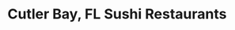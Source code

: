 ---
layout: city
title: Cutler Bay, FL Sushi Restaurants
permalink: /florida/cutler-bay/
stateAbbr: FL
stateName: Florida
cityName: Cutler Bay

---